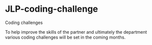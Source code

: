 # JLP-coding-challenge
Coding challenges

To help improve the skills of the partner and ultimately the department various coding challenges will be set in the coming months. 
